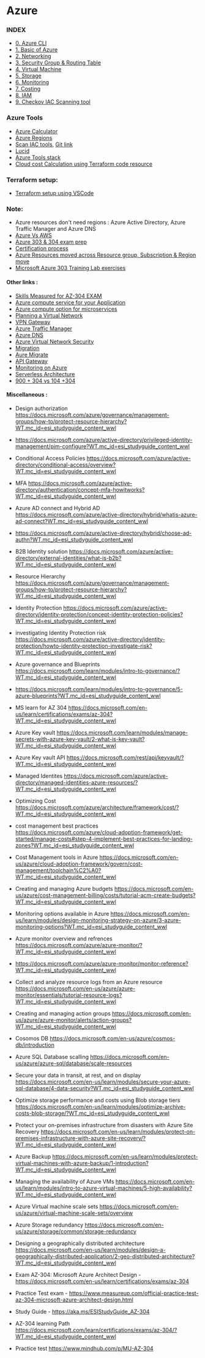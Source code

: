 # Azure
### INDEX

- [0. Azure CLI](https://github.com/vurachaitanya/Azure/blob/main/0_Azure_CLI.md)
- [1. Basic of Azure](https://github.com/vurachaitanya/Azure/blob/main/1_Azure_basic.md)
- [2. Networking](https://github.com/vurachaitanya/Azure/blob/main/2_Azure_networking.md)
- [3. Security Group & Routing Table](https://github.com/vurachaitanya/Azure/blob/main/3_Security_Group_%26_Routing_Table.md)
- [4. Virtual Machine ](https://github.com/vurachaitanya/Azure/blob/main/4_VM.md)
- [5. Storage](https://github.com/vurachaitanya/Azure/blob/main/5_storage.md)
- [6. Monitoring](https://github.com/vurachaitanya/Azure/blob/main/6_Monitoring.md)
- [7. Costing](https://github.com/vurachaitanya/Azure/blob/main/7_Costing.md)
- [8. IAM](https://github.com/vurachaitanya/Azure/blob/main/8_IAM.md)
- [9. Checkov IAC Scanning tool](https://github.com/vurachaitanya/Azure/blob/main/9_Checkov.md)

### Azure Tools
- [Azure Calculator](https://azure.microsoft.com/en-us/pricing/calculator)
- [Azure Regions](https://azure.microsoft.com/en-us/global-infrastructure/regions/)
- [Scan IAC tools](https://www.checkov.io/),  [Git link](https://github.com/bridgecrewio/checkov)
- [Lucid](https://lucid.app/lucidchart/8fd7f8ce-ddfa-405a-a46a-2551195187c8/view?page=Le_O0Vtf-_pP#)
- [Azure Tools stack](https://azurecharts.com/menu)
- [Cloud cost Calculation using Terraform code resource](https://github.com/infracost/infracost)





### Terraform setup:
- [Terraform setup using VSCode](https://docs.microsoft.com/en-us/azure/developer/terraform/configure-vs-code-extension-for-terraform)




### Note:
- Azure resources don't need regions : Azure Active Directory, Azure Traffic Manager and Azure DNS
- [Azure Vs AWS](https://docs.microsoft.com/en-us/azure/architecture/aws-professional/services)
- [Azure 303 & 304 exam prep](https://docs.microsoft.com/en-us/learn/certifications/azure-solutions-architect/?WT.mc_id=esi_studyguide_content_wwl)
- [Certification process](https://docs.microsoft.com/en-us/learn/certifications/certification-process-overview#:%7E:text=Exam%20development,Define%20the%20skill%20domain)
- [Azure Resources moved across Resource group, Subscription & Region move](https://docs.microsoft.com/en-us/azure/azure-resource-manager/management/move-support-resources)
- [Microsoft Azure 303 Training Lab exercises](https://github.com/MicrosoftLearning/AZ-303-Microsoft-Azure-Architect-Technologies)

#### Other links :
- [Skills Measured for AZ-304 EXAM](https://query.prod.cms.rt.microsoft.com/cms/api/am/binary/RE4pCWz)
- [Azure compute service for your Application]( https://docs.microsoft.com/en-us/azure/architecture/guide/technology-choices/compute-decision-tree?WT.mc_id=esi_studyguide_content_wwl)
- [Azure compute option for microservices](https://docs.microsoft.com/azure/architecture/microservices/design/compute-options?WT.mc_id=esi_studyguide_content_wwl)
- [Planning a Virtual Network ](https://docs.microsoft.com/azure/virtual-network/virtual-network-vnet-plan-design-arm?WT.mc_id=esi_studyguide_content_wwl)
- [VPN Gateway]( https://docs.microsoft.com/learn/modules/connect-on-premises-network-with-vpn-gateway/2-connect-on-premises-networks-to-azure-using-site-to-site-vpn-gateways?WT.mc_id=esi_studyguide_content_wwl)
- [Azure Traffic Manager](https://docs.microsoft.com/azure/traffic-manager/traffic-manager-overview?WT.mc_id=esi_studyguide_content_wwl)
- [Azure DNS](https://docs.microsoft.com/en-us/azure/dns/dns-overview)
- [Azure Virtual Network Security](https://docs.microsoft.com/azure/architecture/example-scenario/gateway/firewall-application-gateway%C2%A0?WT.mc_id=esi_studyguide_content_wwl)
- [Migration](https://docs.microsoft.com/learn/modules/migrate-sql-server-relational-data/3-migration-overview?WT.mc_id=esi_studyguide_content_wwl)
- [Aure Migrate](https://docs.microsoft.com/azure/migrate/?WT.mc_id=esi_studyguide_content_wwl)
- [API Gateway](https://docs.microsoft.com/learn/modules/publish-manage-apis-with-azure-api-management/2-create-an-api-gateway?WT.mc_id=esi_studyguide_content_wwl)
- [Monitoring on Azure]( https://docs.microsoft.com/learn/modules/design-monitoring-strategy-on-azure/3-azure-monitoring-options?WT.mc_id=esi_studyguide_content_wwl)
- [Serverless Architecture](https://docs.microsoft.com/azure/architecture/reference-architectures/serverless/web-app?WT.mc_id=esi_studyguide_content_wwl)
- [900 + 304 vs 104 +304 ](https://query.prod.cms.rt.microsoft.com/cms/api/am/binary/RE4AJyF)


#### Miscellaneous :
- Design authorization https://docs.microsoft.com/azure/governance/management-groups/how-to/protect-resource-hierarchy?WT.mc_id=esi_studyguide_content_wwl

- https://docs.microsoft.com/azure/active-directory/privileged-identity-management/pim-configure?WT.mc_id=esi_studyguide_content_wwl

- Conditional Access Policies https://docs.microsoft.com/azure/active-directory/conditional-access/overview?WT.mc_id=esi_studyguide_content_wwl

-  MFA https://docs.microsoft.com/azure/active-directory/authentication/concept-mfa-howitworks?WT.mc_id=esi_studyguide_content_wwl

- Azure AD connect and Hybrid AD https://docs.microsoft.com/azure/active-directory/hybrid/whatis-azure-ad-connect?WT.mc_id=esi_studyguide_content_wwl

- https://docs.microsoft.com/azure/active-directory/hybrid/choose-ad-authn?WT.mc_id=esi_studyguide_content_wwl

- B2B Identity solution https://docs.microsoft.com/azure/active-directory/external-identities/what-is-b2b?WT.mc_id=esi_studyguide_content_wwl
- Resource Hierarchy https://docs.microsoft.com/azure/governance/management-groups/how-to/protect-resource-hierarchy?WT.mc_id=esi_studyguide_content_wwl

- Identity Protection https://docs.microsoft.com/azure/active-directory/identity-protection/concept-identity-protection-policies?WT.mc_id=esi_studyguide_content_wwl

- investigating Identity Protection risk https://docs.microsoft.com/azure/active-directory/identity-protection/howto-identity-protection-investigate-risk?WT.mc_id=esi_studyguide_content_wwl

- Azure governance and Blueprints https://docs.microsoft.com/learn/modules/intro-to-governance/?WT.mc_id=esi_studyguide_content_wwl

- https://docs.microsoft.com/learn/modules/intro-to-governance/5-azure-blueprints?WT.mc_id=esi_studyguide_content_wwl

-  MS learn for AZ 304 https://docs.microsoft.com/en-us/learn/certifications/exams/az-304?WT.mc_id=esi_studyguide_content_wwl

- Azure Key vault https://docs.microsoft.com/learn/modules/manage-secrets-with-azure-key-vault/2-what-is-key-vault?WT.mc_id=esi_studyguide_content_wwl

- Azure Key vault API https://docs.microsoft.com/rest/api/keyvault/?WT.mc_id=esi_studyguide_content_wwl

- Managed Identites https://docs.microsoft.com/azure/active-directory/managed-identities-azure-resources/?WT.mc_id=esi_studyguide_content_wwl

- Optimizing Cost https://docs.microsoft.com/azure/architecture/framework/cost/?WT.mc_id=esi_studyguide_content_wwl

- cost management best practices https://docs.microsoft.com/azure/cloud-adoption-framework/get-started/manage-costs#step-4-implement-best-practices-for-landing-zones?WT.mc_id=esi_studyguide_content_wwl

- Cost Management tools in Azure https://docs.microsoft.com/en-us/azure/cloud-adoption-framework/govern/cost-management/toolchain%C2%A0?WT.mc_id=esi_studyguide_content_wwl

- Creating and managing Azure budgets https://docs.microsoft.com/en-us/azure/cost-management-billing/costs/tutorial-acm-create-budgets?WT.mc_id=esi_studyguide_content_wwl

- Monitoring options available in Azure https://docs.microsoft.com/en-us/learn/modules/design-monitoring-strategy-on-azure/3-azure-monitoring-options?WT.mc_id=esi_studyguide_content_wwl

- Azure monitor overview and refrences https://docs.microsoft.com/azure/azure-monitor/?WT.mc_id=esi_studyguide_content_wwl

- https://docs.microsoft.com/azure/azure-monitor/monitor-reference?WT.mc_id=esi_studyguide_content_wwl

- Collect and analyze resource logs from an Azure resource https://docs.microsoft.com/en-us/azure/azure-monitor/essentials/tutorial-resource-logs?WT.mc_id=esi_studyguide_content_wwl

- Creating and managing action groups https://docs.microsoft.com/en-us/azure/azure-monitor/alerts/action-groups?WT.mc_id=esi_studyguide_content_wwl

- Cosomos DB https://docs.microsoft.com/en-us/azure/cosmos-db/introduction
- Azure SQL Database scalling https://docs.microsoft.com/en-us/azure/azure-sql/database/scale-resources


- Secure your data in transit, at rest, and on display https://docs.microsoft.com/en-us/learn/modules/secure-your-azure-sql-database/4-data-security?WT.mc_id=esi_studyguide_content_wwl

- Optimize storage performance and costs using Blob storage tiers https://docs.microsoft.com/en-us/learn/modules/optimize-archive-costs-blob-storage/?WT.mc_id=esi_studyguide_content_wwl

- Protect your on-premises infrastructure from disasters with Azure Site Recovery https://docs.microsoft.com/en-us/learn/modules/protect-on-premises-infrastructure-with-azure-site-recovery/?WT.mc_id=esi_studyguide_content_wwl

- Azure Backup https://docs.microsoft.com/en-us/learn/modules/protect-virtual-machines-with-azure-backup/1-introduction?WT.mc_id=esi_studyguide_content_wwl

- Managing the availability of Azure VMs https://docs.microsoft.com/en-us/learn/modules/intro-to-azure-virtual-machines/5-high-availability?WT.mc_id=esi_studyguide_content_wwl

- Azure Virtual machine scale sets https://docs.microsoft.com/en-us/azure/virtual-machine-scale-sets/overview

- Azure Storage redundancy https://docs.microsoft.com/en-us/azure/storage/common/storage-redundancy

- Designing a geographically distributed architecture https://docs.microsoft.com/en-us/learn/modules/design-a-geographically-distributed-application/2-geo-distributed-architecture?WT.mc_id=esi_studyguide_content_wwl

- Exam AZ-304: Microsoft Azure Architect Design - https://docs.microsoft.com/en-us/learn/certifications/exams/az-304 
- Practice Test exam - https://www.measureup.com/official-practice-test-az-304-microsoft-azure-architect-design.html 
- Study Guide - https://aka.ms/ESIStudyGuide_AZ-304
- AZ-304 learning Path https://docs.microsoft.com/learn/certifications/exams/az-304/?WT.mc_id=esi_studyguide_content_wwl
- Practice test https://www.mindhub.com/p/MU-AZ-304
